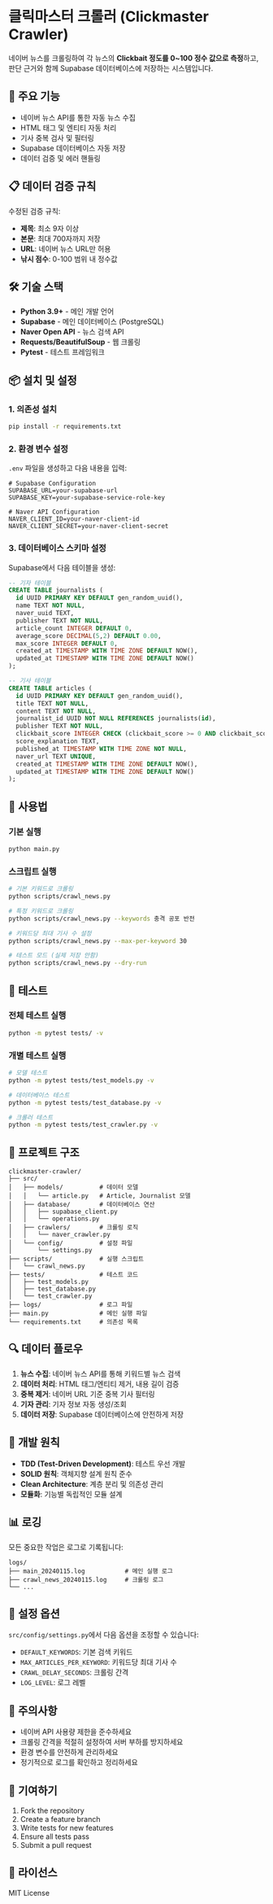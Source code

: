 # 클릭마스터 크롤러 (Clickmaster Crawler)

네이버 뉴스를 크롤링하여 각 뉴스의 **Clickbait 정도를 0~100 정수 값으로 측정**하고, 판단 근거와 함께 Supabase 데이터베이스에 저장하는 시스템입니다.

## 🎯 주요 기능

- 네이버 뉴스 API를 통한 자동 뉴스 수집
- HTML 태그 및 엔티티 자동 처리
- 기사 중복 검사 및 필터링
- Supabase 데이터베이스 자동 저장
- 데이터 검증 및 에러 핸들링

## 📋 데이터 검증 규칙

수정된 검증 규칙:
- **제목**: 최소 9자 이상
- **본문**: 최대 700자까지 저장
- **URL**: 네이버 뉴스 URL만 허용
- **낚시 점수**: 0-100 범위 내 정수값

## 🛠️ 기술 스택

- **Python 3.9+** - 메인 개발 언어
- **Supabase** - 메인 데이터베이스 (PostgreSQL)
- **Naver Open API** - 뉴스 검색 API
- **Requests/BeautifulSoup** - 웹 크롤링
- **Pytest** - 테스트 프레임워크

## 📦 설치 및 설정

### 1. 의존성 설치

```bash
pip install -r requirements.txt
```

### 2. 환경 변수 설정

`.env` 파일을 생성하고 다음 내용을 입력:

```env
# Supabase Configuration
SUPABASE_URL=your-supabase-url
SUPABASE_KEY=your-supabase-service-role-key

# Naver API Configuration
NAVER_CLIENT_ID=your-naver-client-id
NAVER_CLIENT_SECRET=your-naver-client-secret
```

### 3. 데이터베이스 스키마 설정

Supabase에서 다음 테이블을 생성:

```sql
-- 기자 테이블
CREATE TABLE journalists (
  id UUID PRIMARY KEY DEFAULT gen_random_uuid(),
  name TEXT NOT NULL,
  naver_uuid TEXT,
  publisher TEXT NOT NULL,
  article_count INTEGER DEFAULT 0,
  average_score DECIMAL(5,2) DEFAULT 0.00,
  max_score INTEGER DEFAULT 0,
  created_at TIMESTAMP WITH TIME ZONE DEFAULT NOW(),
  updated_at TIMESTAMP WITH TIME ZONE DEFAULT NOW()
);

-- 기사 테이블
CREATE TABLE articles (
  id UUID PRIMARY KEY DEFAULT gen_random_uuid(),
  title TEXT NOT NULL,
  content TEXT NOT NULL,
  journalist_id UUID NOT NULL REFERENCES journalists(id),
  publisher TEXT NOT NULL,
  clickbait_score INTEGER CHECK (clickbait_score >= 0 AND clickbait_score <= 100),
  score_explanation TEXT,
  published_at TIMESTAMP WITH TIME ZONE NOT NULL,
  naver_url TEXT UNIQUE,
  created_at TIMESTAMP WITH TIME ZONE DEFAULT NOW(),
  updated_at TIMESTAMP WITH TIME ZONE DEFAULT NOW()
);
```

## 🚀 사용법

### 기본 실행

```bash
python main.py
```

### 스크립트 실행

```bash
# 기본 키워드로 크롤링
python scripts/crawl_news.py

# 특정 키워드로 크롤링
python scripts/crawl_news.py --keywords 충격 공포 반전

# 키워드당 최대 기사 수 설정
python scripts/crawl_news.py --max-per-keyword 30

# 테스트 모드 (실제 저장 안함)
python scripts/crawl_news.py --dry-run
```

## 🧪 테스트

### 전체 테스트 실행

```bash
python -m pytest tests/ -v
```

### 개별 테스트 실행

```bash
# 모델 테스트
python -m pytest tests/test_models.py -v

# 데이터베이스 테스트
python -m pytest tests/test_database.py -v

# 크롤러 테스트
python -m pytest tests/test_crawler.py -v
```

## 📁 프로젝트 구조

```
clickmaster-crawler/
├── src/
│   ├── models/          # 데이터 모델
│   │   └── article.py   # Article, Journalist 모델
│   ├── database/        # 데이터베이스 연산
│   │   ├── supabase_client.py
│   │   └── operations.py
│   ├── crawlers/        # 크롤링 로직
│   │   └── naver_crawler.py
│   └── config/          # 설정 파일
│       └── settings.py
├── scripts/             # 실행 스크립트
│   └── crawl_news.py
├── tests/               # 테스트 코드
│   ├── test_models.py
│   ├── test_database.py
│   └── test_crawler.py
├── logs/                # 로그 파일
├── main.py              # 메인 실행 파일
└── requirements.txt     # 의존성 목록
```

## 🔍 데이터 플로우

1. **뉴스 수집**: 네이버 뉴스 API를 통해 키워드별 뉴스 검색
2. **데이터 처리**: HTML 태그/엔티티 제거, 내용 길이 검증
3. **중복 제거**: 네이버 URL 기준 중복 기사 필터링
4. **기자 관리**: 기자 정보 자동 생성/조회
5. **데이터 저장**: Supabase 데이터베이스에 안전하게 저장

## 🎨 개발 원칙

- **TDD (Test-Driven Development)**: 테스트 우선 개발
- **SOLID 원칙**: 객체지향 설계 원칙 준수
- **Clean Architecture**: 계층 분리 및 의존성 관리
- **모듈화**: 기능별 독립적인 모듈 설계

## 📊 로깅

모든 중요한 작업은 로그로 기록됩니다:

```
logs/
├── main_20240115.log           # 메인 실행 로그
├── crawl_news_20240115.log     # 크롤링 로그
└── ...
```

## 🔧 설정 옵션

`src/config/settings.py`에서 다음 옵션을 조정할 수 있습니다:

- `DEFAULT_KEYWORDS`: 기본 검색 키워드
- `MAX_ARTICLES_PER_KEYWORD`: 키워드당 최대 기사 수
- `CRAWL_DELAY_SECONDS`: 크롤링 간격
- `LOG_LEVEL`: 로그 레벨

## 🚨 주의사항

- 네이버 API 사용량 제한을 준수하세요
- 크롤링 간격을 적절히 설정하여 서버 부하를 방지하세요
- 환경 변수를 안전하게 관리하세요
- 정기적으로 로그를 확인하고 정리하세요

## 🤝 기여하기

1. Fork the repository
2. Create a feature branch
3. Write tests for new features
4. Ensure all tests pass
5. Submit a pull request

## 📄 라이선스

MIT License 